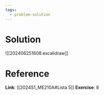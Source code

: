 ```yaml
---
tags:
  - problem-solution
---
```

# Solution
![[202406251608.excalidraw]]

# Reference
**Link**: [[2024S1_ME210A#Lista 5]]
**Exercise**: 8